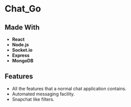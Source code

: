 # Chat_Go

## Made With

- **React**
- **Node.js**
- **Socket.io**
- **Express**
- **MongoDB**

## Features

- All the features that a normal chat application contains.
- Automated messaging facility.
- Snapchat like filters.
